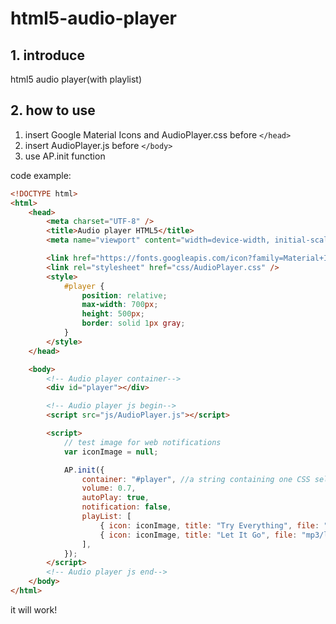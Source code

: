 # html5-audio-player

## 1. introduce

html5 audio player(with playlist)

## 2. how to use

1. insert Google Material Icons and AudioPlayer.css before `</head>`
2. insert AudioPlayer.js before `</body>`
3. use AP.init function

code example:

```html
<!DOCTYPE html>
<html>
    <head>
        <meta charset="UTF-8" />
        <title>Audio player HTML5</title>
        <meta name="viewport" content="width=device-width, initial-scale=1" />

        <link href="https://fonts.googleapis.com/icon?family=Material+Icons" rel="stylesheet" />
        <link rel="stylesheet" href="css/AudioPlayer.css" />
        <style>
            #player {
                position: relative;
                max-width: 700px;
                height: 500px;
                border: solid 1px gray;
            }
        </style>
    </head>

    <body>
        <!-- Audio player container-->
        <div id="player"></div>

        <!-- Audio player js begin-->
        <script src="js/AudioPlayer.js"></script>

        <script>
            // test image for web notifications
            var iconImage = null;

            AP.init({
                container: "#player", //a string containing one CSS selector
                volume: 0.7,
                autoPlay: true,
                notification: false,
                playList: [
                    { icon: iconImage, title: "Try Everything", file: "mp3/try-everything.mp3" },
                    { icon: iconImage, title: "Let It Go", file: "mp3/let-it-go.mp3" },
                ],
            });
        </script>
        <!-- Audio player js end-->
    </body>
</html>
```

it will work!
